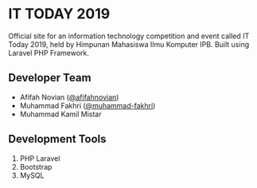 # IT TODAY 2019
Official site for an information technology competition and event called IT Today 2019, held by Himpunan Mahasiswa Ilmu Komputer IPB. Built using Laravel PHP Framework.

## Developer Team
- Afifah Novian ([@afifahnovian](https://github.com/afifahnovian))
- Muhammad Fakhri ([@muhammad-fakhri](https://github.com/muhammad-fakhri))
- Muhammad Kamil Mistar

## Development Tools
1. PHP Laravel
2. Bootstrap
3. MySQL
